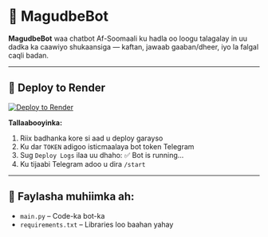 # 🤖 MagudbeBot

**MagudbeBot** waa chatbot Af-Soomaali ku hadla oo loogu talagalay in uu dadka ka caawiyo shukaansiga — kaftan, jawaab gaaban/dheer, iyo la falgal caqli badan.

---

## 🚀 Deploy to Render

[![Deploy to Render](https://render.com/images/deploy-to-render-button.svg)](https://render.com/deploy?repo=https://github.com/YOUR-USERNAME/MagudbeBot)

**Tallaabooyinka:**

1. Riix badhanka kore si aad u deploy garayso
2. Ku dar `TOKEN` adigoo isticmaalaya bot token Telegram
3. Sug `Deploy Logs` ilaa uu dhaho: ✅ Bot is running...
4. Ku tijaabi Telegram adoo u dira `/start`

---

## 📁 Faylasha muhiimka ah:

- `main.py` – Code-ka bot-ka
- `requirements.txt` – Libraries loo baahan yahay
